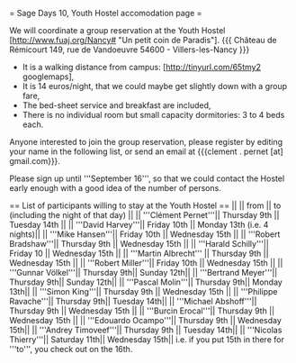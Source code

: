 = Sage Days 10, Youth Hostel accomodation page =

We will coordinate a group reservation at the Youth Hostel [http://www.fuaj.org/Nancy# "Un petit coin de Paradis"].
{{{
Château de Rémicourt
149, rue de Vandoeuvre
54600 - Villers-les-Nancy
}}}

 * It is a walking distance from campus: [http://tinyurl.com/65tmy2 googlemaps],
 * It is 14 euros/night, that we could maybe get slightly down with a group fare,
 * The bed-sheet service and breakfast are included,
 * There is no individual room but small capacity dormitories: 3 to 4 beds each.

Anyone interested to join the group reservation, please register by editing your name in the following list, or send an email at {{{clement . pernet [at] gmail.com}}}.

Please sign up until '''September 16''', so that we could contact the Hostel early enough with a good idea of the number of persons.

== List of participants willing to stay at the Youth Hostel ==
||                     || from       || to (including the night of that day) ||
|| '''Clément Pernet'''||  Thursday 9th || Tuesday 14th ||
|| '''David Harvey'''|| Friday 10th || Monday 13th (i.e. 4 nights)||
|| '''Mike Hansen'''|| Friday 10th || Wednesday 15th ||
|| '''Robert Bradshaw'''|| Thursday 9th || Wednesday 15th ||
|| '''Harald Schilly'''|| Friday 10 || Wednesday 15th ||
|| '''Martin Albrecht''' || Thursday 9th || Wednesday 15th ||
|| '''Robert Miller'''|| Friday 10th || Wednesday 15th ||
|| '''Gunnar Völkel'''|| Thursday 9th|| Sunday 12th||
|| '''Bertrand Meyer'''|| Thursday 9th|| Sunday 12th||
|| '''Pascal Molin'''|| Thursday 9th|| Monday 13th||
|| '''Simon King'''||  Thursday 9th || Wednesday 15th ||
|| '''Philippe Ravache'''|| Thursday 9th|| Tuesday 14th||
|| '''Michael Abshoff'''||  Thursday 9th || Wednesday 15th ||
|| '''Burcin Erocal'''||  Thursday 9th || Wednesday 15th ||
|| '''Edouardo Ocampo'''|| Thursday 9th || Wednesday 15th||
|| '''Andrey Timoveef'''|| Thursday 9th || Tuesday 14th||
|| '''Nicolas Thierry'''|| Saturday 11th|| Wednesday 15th||
i.e. if you put 15th in there for '''to''', you check out on the 16th.
